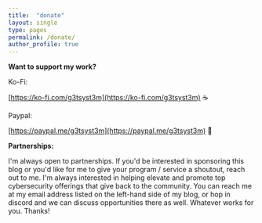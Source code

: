 ```yaml
---
title:  "donate"
layout: single
type: pages
permalink: /donate/
author_profile: true
---
```


**Want to support my work?**

Ko-Fi:

[https://ko-fi.com/g3tsyst3m](https://ko-fi.com/g3tsyst3m) ☕

Paypal:

[https://paypal.me/g3tsyst3m](https://paypal.me/g3tsyst3m) 🦉

**Partnerships:**

I'm always open to partnerships.  If you'd be interested in sponsoring this blog or you'd like for me to give your program / service a shoutout, reach out to me.  I'm always interested in helping elevate and promote top cybersecurity offerings that give back to the community.  You can reach me at my email address listed on the left-hand side of my blog, or hop in discord and we can discuss opportunities there as well.  Whatever works for you.  Thanks!
